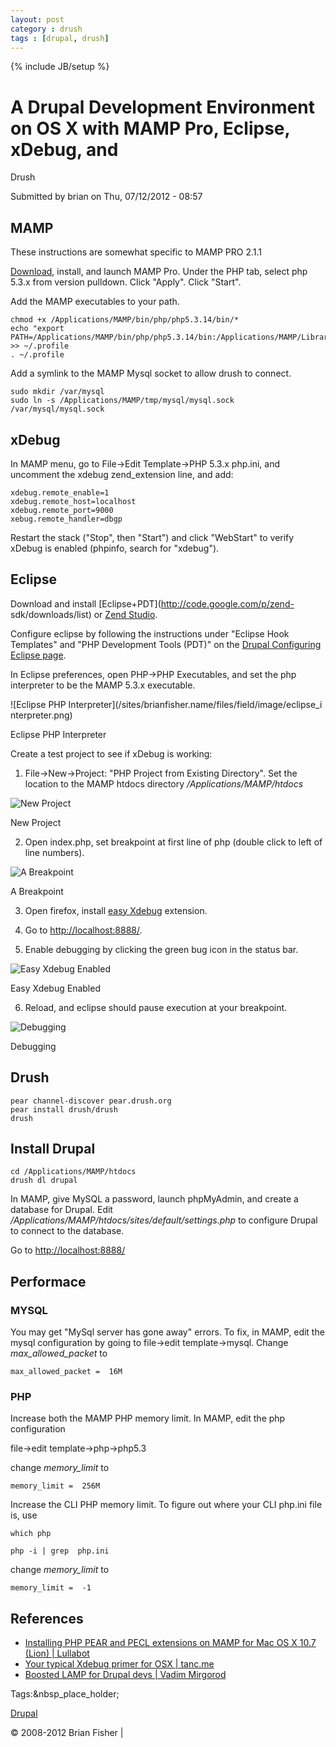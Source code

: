```yaml
---
layout: post
category : drush
tags : [drupal, drush]
---
```

{% include JB/setup %}

# A Drupal Development Environment on OS X with MAMP Pro, Eclipse, xDebug, and
Drush

Submitted by brian on Thu, 07/12/2012 - 08:57

## MAMP

These instructions are somewhat specific to MAMP PRO 2.1.1

[Download](http://www.mamp.info/en/downloads/index.html), install, and launch
MAMP Pro. Under the PHP tab, select php 5.3.x from version pulldown. Click
"Apply". Click "Start".

Add the MAMP executables to your path.

    
    chmod +x /Applications/MAMP/bin/php/php5.3.14/bin/*
    echo "export PATH=/Applications/MAMP/bin/php/php5.3.14/bin:/Applications/MAMP/Library/bin:\$PATH" >> ~/.profile
    . ~/.profile

Add a symlink to the MAMP Mysql socket to allow drush to connect.

    
    sudo mkdir /var/mysql
    sudo ln -s /Applications/MAMP/tmp/mysql/mysql.sock /var/mysql/mysql.sock

## xDebug

In MAMP menu, go to File->Edit Template->PHP 5.3.x php.ini, and uncomment the
xdebug zend_extension line, and add:

    
    xdebug.remote_enable=1
    xdebug.remote_host=localhost
    xdebug.remote_port=9000
    xebug.remote_handler=dbgp

Restart the stack ("Stop", then "Start") and click "WebStart" to verify xDebug
is enabled (phpinfo, search for "xdebug").

## Eclipse

Download and install [Eclipse+PDT](http://code.google.com/p/zend-
sdk/downloads/list) or [Zend
Studio](http://www.zend.com/en/products/studio/downloads).

Configure eclipse by following the instructions under "Eclipse Hook Templates"
and "PHP Development Tools (PDT)" on the [Drupal Configuring Eclipse
page](http://drupal.org/node/75242).

In Eclipse preferences, open PHP->PHP Executables, and set the php interpreter
to be the MAMP 5.3.x executable.

![Eclipse PHP Interpreter](/sites/brianfisher.name/files/field/image/eclipse_i
nterpreter.png)

Eclipse PHP Interpreter

Create a test project to see if xDebug is working:

  1. File->New->Project: "PHP Project from Existing Directory". Set the location to the MAMP htdocs directory _/Applications/MAMP/htdocs_

![New Project](/files/field/image/new_project.png)

New Project

  2. Open index.php, set breakpoint at first line of php (double click to left of line numbers).

![A Breakpoint](/sites/brianfisher.name/files/field/image/breakpoint.png)

A Breakpoint

  3. Open firefox, install [easy Xdebug](https://addons.mozilla.org/en-US/firefox/addon/easy-xdebug/?src=userprofile) extension.

  4. Go to [http://localhost:8888/](http://localhost:8888/).

  5. Enable debugging by clicking the green bug icon in the status bar.

![Easy Xdebug
Enabled](/sites/brianfisher.name/files/field/image/easyxdebug.png)

Easy Xdebug Enabled

  6. Reload, and eclipse should pause execution at your breakpoint.

![Debugging](/sites/brianfisher.name/files/field/image/debugging_0.png)

Debugging

## Drush

    
    pear channel-discover pear.drush.org
    pear install drush/drush
    drush

## Install Drupal

    
    cd /Applications/MAMP/htdocs
    drush dl drupal

In MAMP, give MySQL a password, launch phpMyAdmin, and create a database for
Drupal. Edit _/Applications/MAMP/htdocs/sites/default/settings.php_ to
configure Drupal to connect to the database.

Go to [http://localhost:8888/](http://localhost:8888/)

## Performace

### MYSQL

You may get "MySql server has gone away" errors. To fix, in MAMP, edit the
mysql configuration by going to file->edit template->mysql. Change
_max_allowed_packet_ to

    
    max_allowed_packet =  16M

### PHP

Increase both the MAMP PHP memory limit. In MAMP, edit the php configuration

file->edit template->php->php5.3

change _memory_limit_ to

    
    memory_limit =  256M

Increase the CLI PHP memory limit. To figure out where your CLI php.ini file
is, use

    
    which php
    
    php -i | grep  php.ini

change _memory_limit_ to

    
    memory_limit =  -1

## References

  * [Installing PHP PEAR and PECL extensions on MAMP for Mac OS X 10.7 (Lion) | Lullabot](http://www.lullabot.com/articles/installing-php-pear-and-pecl-extensions-on-mamp-mac-os-x-107-lion)
  * [Your typical Xdebug primer for OSX | tanc.me](http://tanc.me/blog/2011/your-typical-xdebug-primer-osx)
  * [Boosted LAMP for Drupal devs | Vadim Mirgorod](http://vmirgorod.name/blog/boosted-lamp-drupal-devs)

Tags:&nbsp_place_holder;

[Drupal](/tags/drupal)

© 2008-2012 Brian Fisher |